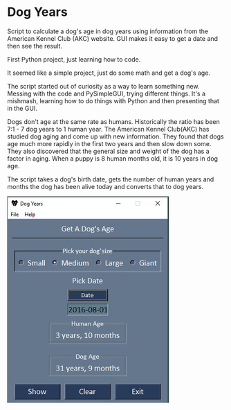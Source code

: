 # Dog Years
Script to calculate a dog's age in dog years using information from the American Kennel Club (AKC) website.
GUI makes it easy to get a date and then see the result.

First Python project, just learning how to code.

It seemed like a simple project, just do some math and get a dog's age. 

The script started out of curiosity as a way to learn something new.
Messing with the code and PySimpleGUI, trying different things.
It's a mishmash, learning how to do things with Python and then
presenting that in the GUI.

Dogs don't age at the same rate as humans. Historically the ratio has
been 7:1 - 7 dog years to 1 human year. The American Kennel Club(AKC)
has studied dog aging and come up with new information. They found that
dogs age much more rapidly in the first two years and then slow down
some.  They also discovered that the general size and weight of the dog
has a factor in aging. When a puppy is 8 human months old, it is 10 years 
in dog age.

The script takes a dog's birth date, gets the number of human years and
months the dog has been alive today and converts that to dog years.

![Image of GUI](https://github.com/oktl/DogYears/blob/master/lookslikethis.JPG)


